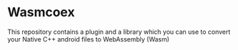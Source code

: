 # Wasmcoex
This repository contains a plugin and a library which you can use to convert your Native C++ android files to WebAssembly (Wasm)

